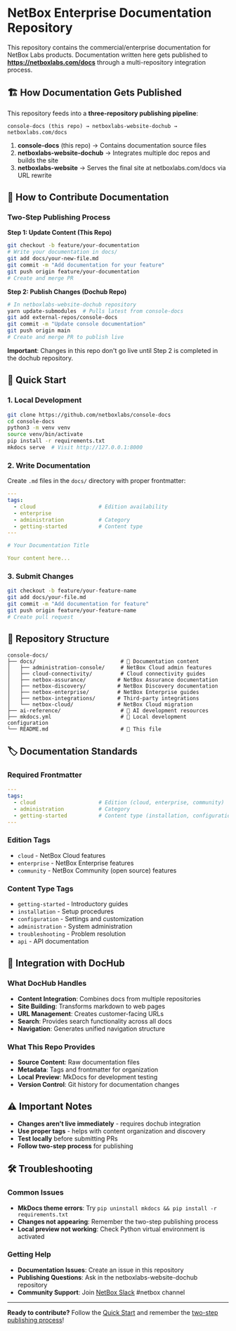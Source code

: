 # NetBox Enterprise Documentation Repository

This repository contains the commercial/enterprise documentation for NetBox Labs products. Documentation written here gets published to **https://netboxlabs.com/docs** through a multi-repository integration process.

## 🏗️ How Documentation Gets Published

This repository feeds into a **three-repository publishing pipeline**:

```
console-docs (this repo) → netboxlabs-website-dochub → netboxlabs.com/docs
```

1. **console-docs** (this repo) → Contains documentation source files
2. **netboxlabs-website-dochub** → Integrates multiple doc repos and builds the site
3. **netboxlabs-website** → Serves the final site at netboxlabs.com/docs via URL rewrite

## 📝 How to Contribute Documentation

### Two-Step Publishing Process

**Step 1: Update Content (This Repo)**
```bash
git checkout -b feature/your-documentation
# Write your documentation in docs/
git add docs/your-new-file.md
git commit -m "Add documentation for your feature"
git push origin feature/your-documentation
# Create and merge PR
```

**Step 2: Publish Changes (Dochub Repo)**
```bash
# In netboxlabs-website-dochub repository
yarn update-submodules  # Pulls latest from console-docs
git add external-repos/console-docs
git commit -m "Update console documentation"
git push origin main
# Create and merge PR to publish live
```

**Important**: Changes in this repo don't go live until Step 2 is completed in the dochub repository.

## 🚀 Quick Start

### 1. Local Development
```bash
git clone https://github.com/netboxlabs/console-docs
cd console-docs
python3 -m venv venv
source venv/bin/activate
pip install -r requirements.txt
mkdocs serve  # Visit http://127.0.0.1:8000
```

### 2. Write Documentation
Create `.md` files in the `docs/` directory with proper frontmatter:

```yaml
---
tags:
  - cloud                    # Edition availability
  - enterprise
  - administration           # Category
  - getting-started          # Content type
---

# Your Documentation Title

Your content here...
```

### 3. Submit Changes
```bash
git checkout -b feature/your-feature-name
git add docs/your-file.md
git commit -m "Add documentation for feature"
git push origin feature/your-feature-name
# Create pull request
```

## 📁 Repository Structure

```
console-docs/
├── docs/                           # 📝 Documentation content
│   ├── administration-console/     # NetBox Cloud admin features  
│   ├── cloud-connectivity/         # Cloud connectivity guides
│   ├── netbox-assurance/          # NetBox Assurance documentation
│   ├── netbox-discovery/          # NetBox Discovery documentation
│   ├── netbox-enterprise/         # NetBox Enterprise guides
│   ├── netbox-integrations/       # Third-party integrations
│   └── netbox-cloud/              # NetBox Cloud migration
├── ai-reference/                   # 🤖 AI development resources
├── mkdocs.yml                      # 🔧 Local development configuration
└── README.md                       # 📖 This file
```

## 🏷️ Documentation Standards

### Required Frontmatter
```yaml
---
tags:
  - cloud                    # Edition (cloud, enterprise, community)
  - administration           # Category
  - getting-started          # Content type (installation, configuration, etc.)
---
```

### Edition Tags
- `cloud` - NetBox Cloud features
- `enterprise` - NetBox Enterprise features  
- `community` - NetBox Community (open source) features

### Content Type Tags
- `getting-started` - Introductory guides
- `installation` - Setup procedures
- `configuration` - Settings and customization
- `administration` - System administration
- `troubleshooting` - Problem resolution
- `api` - API documentation

## 🔄 Integration with DocHub

### What DocHub Handles
- **Content Integration**: Combines docs from multiple repositories
- **Site Building**: Transforms markdown to web pages
- **URL Management**: Creates customer-facing URLs
- **Search**: Provides search functionality across all docs
- **Navigation**: Generates unified navigation structure

### What This Repo Provides
- **Source Content**: Raw documentation files
- **Metadata**: Tags and frontmatter for organization
- **Local Preview**: MkDocs for development testing
- **Version Control**: Git history for documentation changes

## ⚠️ Important Notes

- **Changes aren't live immediately** - requires dochub integration
- **Use proper tags** - helps with content organization and discovery
- **Test locally** before submitting PRs
- **Follow two-step process** for publishing

## 🛠️ Troubleshooting

### Common Issues
- **MkDocs theme errors**: Try `pip uninstall mkdocs && pip install -r requirements.txt`
- **Changes not appearing**: Remember the two-step publishing process
- **Local preview not working**: Check Python virtual environment is activated

### Getting Help
- **Documentation Issues**: Create an issue in this repository
- **Publishing Questions**: Ask in the netboxlabs-website-dochub repository
- **Community Support**: Join [NetBox Slack](https://netdev.chat/) #netbox channel

---

**Ready to contribute?** Follow the [Quick Start](#-quick-start) and remember the [two-step publishing process](#two-step-publishing-process)!